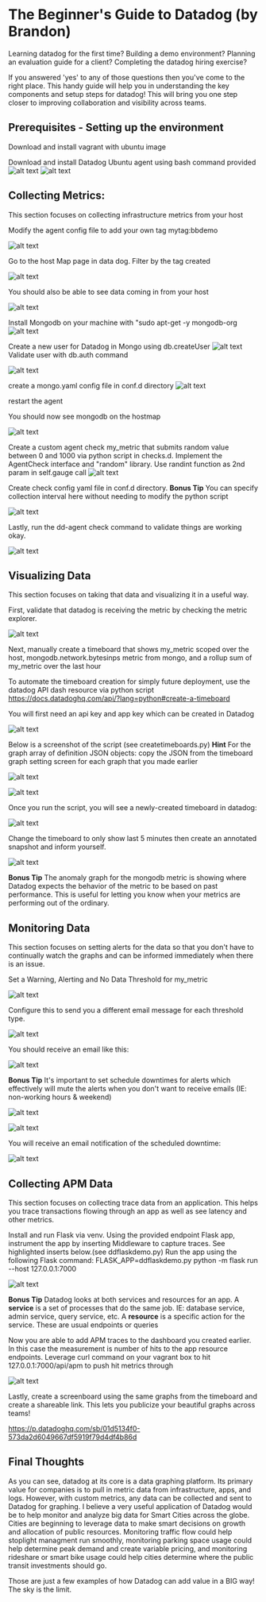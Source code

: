 # The Beginner's Guide to Datadog (by Brandon)

Learning datadog for the first time? Building a demo environment? Planning an evaluation guide for a client? Completing the datadog hiring exercise?

If you answered 'yes' to any of those questions then you've come to the right place. This handy guide will help you in understanding the key components and setup steps for datadog! This will bring you one step closer to improving collaboration and visibility across teams. 

## Prerequisites - Setting up the environment

Download and install vagrant with ubuntu image

Download and install Datadog Ubuntu agent using bash command provided
![alt text](screenshots/1_Prereq_1.png)
![alt text](screenshots/1_Prereq_2.png)

## Collecting Metrics:

This section focuses on collecting infrastructure metrics from your host

Modify the agent config file to add your own tag mytag:bbdemo

![alt text](screenshots/2_Collect_1.png)

Go to the host Map page in data dog. Filter by the tag created

![alt text](screenshots/2_Collect_2-1.png)

You should also be able to see data coming in from your host

![alt text](screenshots/2_Collect_2.png)

Install Mongodb on your machine with "sudo apt-get -y mongodb-org
![alt text](screenshots/2_Collect_3.png)

Create a new user for Datadog in Mongo using db.createUser 
![alt text](screenshots/2_Collect_4.png)
Validate user with db.auth command

![alt text](screenshots/2_Collect_5.png)

create a mongo.yaml config file in conf.d directory
![alt text](screenshots/2_Collect_6.png)

restart the agent

You should now see mongodb on the hostmap

![alt text](screenshots/2_Collect_7.png)


Create a custom agent check my_metric that submits random value between 0 and 1000 via python script in checks.d. Implement the AgentCheck interface and "random" library. Use randint function as 2nd param in self.gauge call
![alt text](screenshots/2_Collect_8.png)

Create check config yaml file in conf.d directory. **Bonus Tip** You can specify collection interval here without needing to modify the python script

![alt text](screenshots/2_Collect_9.png)

Lastly, run the dd-agent check command to validate things are working okay.

![alt text](screenshots/2_Collect_10.png)

## Visualizing Data

This section focuses on taking that data and visualizing it in a useful way.

First, validate that datadog is receiving the metric by checking the metric explorer.

![alt text](screenshots/3_Visualize_1.png)

Next, manually create a timeboard that shows my_metric scoped over the host, mongodb.network.bytesinps metric from mongo, and a rollup sum of my_metric over the last hour

To automate the timeboard creation for simply future deployment, use the datadog API dash resource via python script https://docs.datadoghq.com/api/?lang=python#create-a-timeboard

You will first need an api key and app key which can be created in Datadog

![alt text](screenshots/3_Visualize_2.png)

Below is a screenshot of the script (see createtimeboards.py) **Hint** For the graph array of definition JSON objects: copy the JSON from the timeboard graph setting screen for each graph that you made earlier

![alt text](screenshots/3_Visualize_3.png)

![alt text](screenshots/3_Visualize_4.png)

Once you run the script, you will see a newly-created timeboard in datadog:

![alt text](screenshots/3_Visualize_5.PNG)

Change the timeboard to only show last 5 minutes then create an annotated snapshot and inform yourself.

![alt text](screenshots/3_Visualize_7.PNG)

**Bonus Tip** The anomaly graph for the mongodb metric is showing where Datadog expects the behavior of the metric to be based on past performance. This is useful for letting you know when your metrics are performing out of the ordinary.

## Monitoring Data

This section focuses on setting alerts for the data so that you don't have to continually watch the graphs and can be informed immediately when there is an issue.

Set a Warning, Alerting and No Data Threshold for my_metric

![alt text](screenshots/4_Monitor_1.png)

Configure this to send you a different email message for each threshold type.

![alt text](screenshots/4_Monitor_2.png)

You should receive an email like this:

![alt text](screenshots/4_Monitor_3.png)

**Bonus Tip** It's important to set schedule downtimes for alerts which effectively will mute the alerts when you don't want to receive emails (IE: non-working hours & weekend)

![alt text](screenshots/4_Monitor_4.png)

![alt text](screenshots/4_Monitor_5.png)

You will receive an email notification of the scheduled downtime:

![alt text](screenshots/4_Monitor_6.png)

## Collecting APM Data

This section focuses on collecting trace data from an application. This helps you trace transactions flowing through an app as well as see latency and other metrics. 

Install and run Flask via venv. Using the provided endpoint Flask app, instrument the app by inserting Middleware to capture traces. See highlighted inserts below.(see ddflaskdemo.py) Run the app using the following Flask command: FLASK_APP=ddflaskdemo.py python -m flask run --host 127.0.0.1:7000

![alt text](screenshots/5_APM_1.png)

**Bonus Tip** Datadog looks at both services and resources for an app. A **service** is a set of processes that do the same job. IE: database service, admin service, query service, etc. A **resource** is a specific action for the service. These are usual endpoints or queries

Now you are able to add APM traces to the dashboard you created  earlier. In this case the measurement is number of hits to the app resource endpoints. Leverage curl command on your vagrant box to hit 127.0.0.1:7000/api/apm to push hit metrics through

![alt text](screenshots/5_APM_2.PNG)


Lastly, create a screenboard using the same graphs from the timeboard and create a shareable link. This lets you publicize your beautiful graphs across teams!

https://p.datadoghq.com/sb/01d5134f0-573da2d6049667df5919f79d4df4b86d



## Final Thoughts

As you can see, datadog at its core is a data graphing platform. Its primary value for companies is to pull in metric data from infrastructure, apps, and logs. However, with custom metrics, any data can be collected and sent to Datadog for graphing.
I believe a very useful application of Datadog would be to help monitor and analyze big data for Smart Cities across the globe. Cities are beginning to leverage data to make smart decisions on growth and allocation of public resources. Monitoring traffic flow could help stoplight managment run smoothly, monitoring parking space usage could help determine peak demand and create variable pricing, and monitoring rideshare or smart bike usage could help cities determine where the public transit investments should go.

Those are just a few examples of how Datadog can add value in a BIG way! The sky is the limit.
